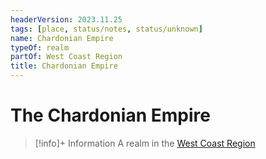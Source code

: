 ```yaml
---
headerVersion: 2023.11.25
tags: [place, status/notes, status/unknown]
name: Chardonian Empire
typeOf: realm
partOf: West Coast Region
title: Chardonian Empire
---
```

# The Chardonian Empire
>[!info]+ Information
> A realm in the [West Coast Region](<../west-coast-region.md>)

